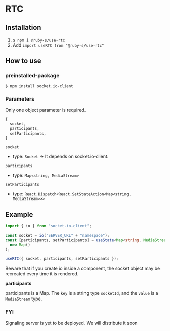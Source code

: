 # RTC

## Installation

1. `$ npm i @ruby-s/use-rtc`
2. Add `import useRTC from "@ruby-s/use-rtc"`

## How to use

### preinstalled-package

`$ npm install socket.io-client`

### Parameters

Only one object parameter is required.

```ts
{
  socket,
  participants,
  setParticipants,
}
```

`socket`

- type: `Socket` -> It depends on socket.io-client.

`participants`

- type: `Map<string, MediaStream>`

`setParticipants`

- type: `React.Dispatch<React.SetStateAction<Map<string, MediaStream>>>`

## Example

```ts
import { io } from "socket.io-client";

const socket = io("SERVER_URL" + "namespace");
const [participants, setParticipants] = useState<Map<string, MediaStream>>(
  new Map()
);

useRTC({ socket, participants, setParticipants });
```

Beware that if you create io inside a component, the socket object may be recreated every time it is rendered.

**participants**

participants is a Map.
The `key` is a string type `socketId`, and the `value` is a `MediaStream` type.

### FYI

Signaling server is yet to be deployed. We will distribute it soon
